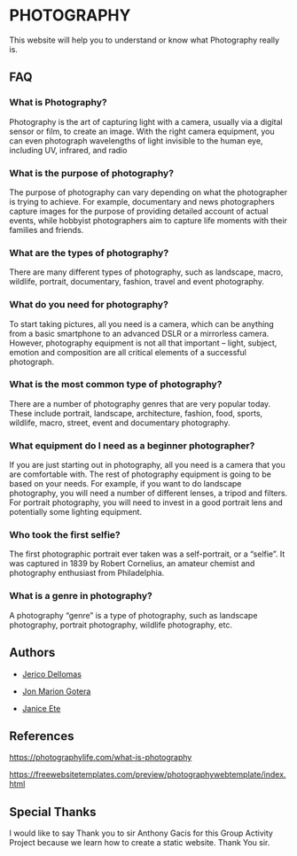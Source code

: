 # PHOTOGRAPHY

This website will help you to understand or know what Photography really is.
  
## FAQ

### What is Photography?

Photography is the art of capturing light with a camera, usually via a digital sensor or film, to create an image. With the right camera equipment, you can even photograph wavelengths of light invisible to the human eye, including UV, infrared, and radio

### What is the purpose of photography?

The purpose of photography can vary depending on what the photographer is trying to achieve. For example, documentary and news photographers capture images for the purpose of providing detailed account of actual events, while hobbyist photographers aim to capture life moments with their families and friends.

### What are the types of photography?

There are many different types of photography, such as landscape, macro, wildlife, portrait, documentary, fashion, travel and event photography. 

### What do you need for photography?

To start taking pictures, all you need is a camera, which can be anything from a basic smartphone to an advanced DSLR or a mirrorless camera. However, photography equipment is not all that important – light, subject, emotion and composition are all critical elements of a successful photograph.

### What is the most common type of photography?

There are a number of photography genres that are very popular today. These include portrait, landscape, architecture, fashion, food, sports, wildlife, macro, street, event and documentary photography.

### What equipment do I need as a beginner photographer?

If you are just starting out in photography, all you need is a camera that you are comfortable with. The rest of photography equipment is going to be based on your needs. For example, if you want to do landscape photography, you will need a number of different lenses, a tripod and filters. For portrait photography, you will need to invest in a good portrait lens and potentially some lighting equipment.

### Who took the first selfie?

The first photographic portrait ever taken was a self-portrait, or a “selfie”. It was captured in 1839 by Robert Cornelius, an amateur chemist and photography enthusiast from Philadelphia.

### What is a genre in photography?

A photography “genre” is a type of photography, such as landscape photography, portrait photography, wildlife photography, etc.

## Authors

- [Jerico Dellomas ](https://github.com/JericoDellomas)

- [Jon Marion Gotera](https://github.com/GoteraJonMarionVargas)

- [ Janice Ete](https://github.com/janiceete)

## References

https://photographylife.com/what-is-photography

https://freewebsitetemplates.com/preview/photographywebtemplate/index.html

## Special Thanks

I would like to say Thank you to sir Anthony Gacis for this Group Activity Project because we learn how to create a static website. Thank You sir.
